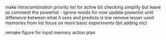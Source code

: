 make intracombination priority list for active bit checking
simplify but leave as comment the powerlist - ignore words for now
    update powerlist until difference between what it sees and predicts is low
    remove lesser used memories from list
focus on more basic experiments (bit adding etc)

remake figure for input memory action plan


